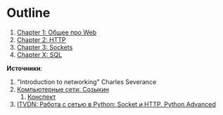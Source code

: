# Outline
1. [Chapter 1: Общее про Web](./Chapters/Chapter1_General.ipynb)
2. [Chapter 2: HTTP](./Chapters/Chapter2_HTTP.ipynb)
3. [Chapter 3: Sockets](./Chapters/Chapter3_Sockets.ipynb)
4. [Chapter X: SQL](./Chapters/ChapterX_SQL.ipynb)



**Источники**:
1. "Introduction to networking" Charles Severance
2. [Компьютерные сети: Созыкин](https://www.asozykin.ru/courses/networks_online)
   1. [Конспект](https://zinvapel.github.io/it/network/2017/11/13/sozykin/)
3. [ITVDN: Работа с сетью в Python: Socket и HTTP. Python Advanced](https://www.youtube.com/watch?v=UohnrnZZ0w0)
